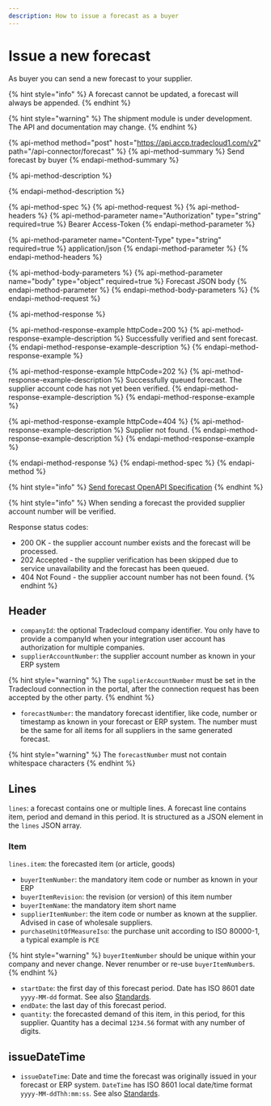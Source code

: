 ```yaml
---
description: How to issue a forecast as a buyer
---
```


# Issue a new forecast

As buyer you can send a new forecast to your supplier.

{% hint style="info" %}
A forecast cannot be updated, a forecast will always be appended.
{% endhint %}

{% hint style="warning" %}
The shipment module is under development. The API and documentation may change.
{% endhint %}

{% api-method method="post" host="https://api.accp.tradecloud1.com/v2" path="/api-connector/forecast" %}
{% api-method-summary %}
Send forecast by buyer
{% endapi-method-summary %}

{% api-method-description %}

{% endapi-method-description %}

{% api-method-spec %}
{% api-method-request %}
{% api-method-headers %}
{% api-method-parameter name="Authorization" type="string" required=true %}
Bearer Access-Token
{% endapi-method-parameter %}

{% api-method-parameter name="Content-Type" type="string" required=true %}
application/json
{% endapi-method-parameter %}
{% endapi-method-headers %}

{% api-method-body-parameters %}
{% api-method-parameter name="body" type="object" required=true %}
Forecast JSON body
{% endapi-method-parameter %}
{% endapi-method-body-parameters %}
{% endapi-method-request %}

{% api-method-response %}

{% api-method-response-example httpCode=200 %}
{% api-method-response-example-description %} 
Successfully verified and sent forecast.
{% endapi-method-response-example-description %}
{% endapi-method-response-example %}

{% api-method-response-example httpCode=202 %}
{% api-method-response-example-description %} 
Successfully queued forecast. The supplier account code has not yet been verified.
{% endapi-method-response-example-description %}
{% endapi-method-response-example %}

{% api-method-response-example httpCode=404 %}
{% api-method-response-example-description %} 
Supplier not found.
{% endapi-method-response-example-description %}
{% endapi-method-response-example %}

{% endapi-method-response %}
{% endapi-method-spec %}
{% endapi-method %}

{% hint style="info" %}
[Send forecast OpenAPI Specification](https://swagger-ui.accp.tradecloud1.com/?url=https://api.accp.tradecloud1.com/v2/api-connector/specs.yaml#/buyer-endpoints/sendForecastByBuyerRoute)
{% endhint %}

{% hint style="info" %}
When sending a forecast the provided supplier account number will be verified. 

Response status codes:
- 200 OK - the supplier account number exists and the forecast will be processed.
- 202 Accepted - the supplier verification has been skipped due to service unavailability and the forecast has been queued.
- 404 Not Found - the supplier account number has not been found. 
{% endhint %}

## Header

* `companyId`: the optional Tradecloud company identifier. You only have to provide a companyId when your integration user account has authorization for multiple companies.
* `supplierAccountNumber`: the supplier account number as known in your ERP system

{% hint style="warning" %}
The `supplierAccountNumber` must be set in the Tradecloud connection in the portal, after the connection request has been accepted by the other party.
{% endhint %}

* `forecastNumber`: the mandatory forecast identifier, like code, number or timestamp as known in your forecast or ERP system. The number must be the same for all items for all suppliers in the same generated forecast.

{% hint style="warning" %}
The `forecastNumber` must not contain whitespace characters
{% endhint %}

## Lines

`lines`: a forecast contains one or multiple lines. A forecast line contains item, period and demand in this period. It is structured as a JSON element in the `lines` JSON array. 

### Item

`lines.item`: the forecasted item \(or article, goods\)
* `buyerItemNumber`: the mandatory item code or number as known in your ERP
* `buyerItemRevision`: the revision \(or version\) of this item number
* `buyerItemName`: the mandatory item short name
* `supplierItemNumber`: the item code or number as known at the supplier. Advised in case of wholesale suppliers.
* `purchaseUnitOfMeasureIso`: the purchase unit according to ISO 80000-1, a typical example is `PCE`

{% hint style="warning" %}
`buyerItemNumber` should be unique within your company and never change. Never renumber or re-use `buyerItemNumber`s.
{% endhint %}

* `startDate`: the first day of this forecast period. Date has ISO 8601 date `yyyy-MM-dd` format. See also [Standards](../../api/standards.md).
* `endDate`: the last day of this forecast period.
* `quantity`: the forecasted demand of this item, in this period, for this supplier. Quantity has a decimal `1234.56` format with any number of digits.

## issueDateTime

* `issueDateTime`: Date and time the forecast was originally issued in your forecast or ERP system. `DateTime` has ISO 8601 local date/time format `yyyy-MM-ddThh:mm:ss`. See also [Standards](../../api/standards.md).
